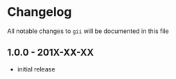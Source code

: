 # Changelog

All notable changes to `gii` will be documented in this file

## 1.0.0 - 201X-XX-XX

- initial release
